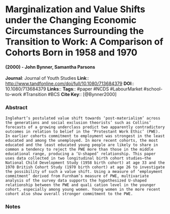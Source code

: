 # Marginalization and Value Shifts under the Changing Economic Circumstances Surrounding the Transition to Work: A Comparison of Cohorts Born in 1958 and 1970
#### (2000) - John Bynner, Samantha Parsons
**Journal**: Journal of Youth Studies
**Link**:: http://www.tandfonline.com/doi/full/10.1080/713684379
**DOI**:: 10.1080/713684379
**Links**:: 
**Tags**:: #paper #NCDS #LabourMarket #school-to-work #Transition #BCS 
**Cite Key**:: [@Bynner2000]

### Abstract

```
Inglehart’s postulated value shift towards ‘post-materialism’ across the generations and social exclusion theorists’ such as Collins’ forecasts of a growing underclass predict two apparently contradictory outcomes in relation to belief in the ‘Protestant Work Ethic’ (PWE). In earlier cohorts commitment to employment was strongest in the least educated and among the unemployed. In more recent cohorts, the most educated and the least educated young people are likely to share in common a tendency to reject the PWE more than those in the middle educational range, producing a ‘U-shaped’ relationship. This paper uses data collected in two longitudinal birth cohort studies—the National Child Development Study (1958 birth cohort) at age 33 and the 1970 British Cohort Study (1970 birth cohort) at age 26 to investigate the possibility of such a value shift. Using a measure of ‘employment commitment’ derived from Furnham’s measure of PWE, multivariate analysis of the survey data supports the hypothesized U-shaped relationship between the PWE and quali cation level in the younger cohort, especially among young women. Young women in the more recent cohort also show overall stronger commitment to the PWE.
```

### Notes

